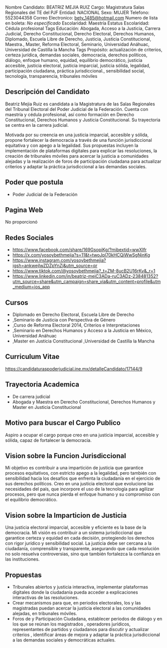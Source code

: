 Nombre Candidato: BEATRIZ MEJIA RUIZ
Cargo: Magistratura Salas Regionales del TE del PJF
Entidad: NACIONAL
Sexo: MUJER
Telefono: 5523044358
Correo Electronico: bety_1485@hotmail.com
Numero de lista en boleta: *No especificado*
Escolaridad: Maestría
Estatus Escolaridad: Cédula profesional
Tags Educación: Abogada, Acceso a la Justicia, Carrera Judicial, Derecho Constitucional, Derecho Electoral, Derechos Humanos, Diplomado, Escuela Libre de Derecho, Justicia, Justicia Constitucional, Maestra., Master, Reforma Electoral, Seminario, Universidad Anáhuac, Universidad de Castilla la Mancha
Tags Propósito: actualización de criterios, certeza jurídica, demandas sociales, democracia, derechos políticos, diálogo, enfoque humano, equidad, equilibrio democrático, justicia accesible, justicia electoral, justicia imparcial, justicia sólida, legalidad, participación ciudadana, práctica jurisdiccional., sensibilidad social, tecnología, transparencia, tribunales móviles


## Descripción del Candidato 

Beatriz Mejia Ruiz es candidata a la Magistratura de las Salas Regionales del Tribunal Electoral del Poder Judicial de la Federación. Cuenta con maestría y cédula profesional, así como formación en Derecho Constitucional, Derechos Humanos y Justicia Constitucional. Su trayectoria se centra en la carrera judicial.

Motivada por su creencia en una justicia imparcial, accesible y sólida, propone fortalecer la democracia a través de una función jurisdiccional equitativa y con apego a la legalidad. Sus propuestas incluyen la implementación de plataformas digitales para explicar las resoluciones, la creación de tribunales móviles para acercar la justicia a comunidades alejadas y la realización de foros de participación ciudadana para actualizar criterios y adaptar la práctica jurisdiccional a las demandas sociales.


## Poder que postula

- Poder Judicial de la Federación


## Pagina Web

No proporcionó


## Redes Sociales

- https://www.facebook.com/share/169GsopiKg/?mibextid=wwXIfr
- https://x.com/yosoybethmejia?s=11&t=twoJpl70kHCQiWwSgNjnKg
- https://www.instagram.com/yosoybethmejia?igsh=ankwejIwZDZpYnZj&utm_source=qr
- https://www.tiktok.com/@yosoybethmejia?_t=ZM-8ucB2U16rKv&_r=1
- https://www.linkedin.com/in/beatriz-mejC3ADa-ruC3ADz-238481352?utm_source=share&utm_campaign=share_via&utm_content=profile&utm_medium=ios_app


## Cursos

- Diplomado en Derecho Electoral, Escuela Libre de Derecho
- ,Seminario de Justicia con Perspectiva de Género
- ,Curso de Reforma Electoral 2014, Criterios e Interpretaciones
- ,Seminario en Derechos Humanos y Acceso a la Justicia en México, Universidad Anáhuac
- ,Master en Justicia Constitucional ,Universidad de Castilla la Mancha


## Curriculum Vitae

https://candidaturaspoderjudicial.ine.mx/detalleCandidato/17144/9


## Trayectoria Academica

- De carrera judicial
- Abogada y Maestra en Derecho Constitucional, Derechos Humanos y Master en Justicia Constitucional


## Motivo para buscar el Cargo Publico

Aspiro a ocupar el cargo porque creo en una justicia imparcial, accesible y sólida, capaz de fortalecer la democracia.


## Vision sobre la Funcion Jurisdiccional

Mi objetivo es contribuir a una impartición de justicia que garantice procesos equitativos, con estricto apego a la legalidad, pero también con sensibilidad hacia los desafíos que enfrenta la ciudadanía en el ejercicio de sus derechos políticos. Creo en una justicia electoral que evolucione las necesidades del país, que incorpore el uso de la tecnología para agilizar procesos, pero que nunca pierda el enfoque humano y su compromiso con el equilibrio democrático.


## Vision sobre la Imparticion de Justicia

Una justicia electoral imparcial, accesible y eficiente es la base de la democracia. Mi visión es contribuir a un sistema jurisdiccional que garantice certeza y equidad en cada decisión, protegiendo los derechos con rigor jurídico y sensibilidad social. La justicia debe ser cercana a la ciudadanía, comprensible y transparente, asegurando que cada resolución no solo resuelva controversias, sino que también fortalezca la confianza en las instituciones.


## Propuestas

- Tribunales abiertos y justicia interactiva, implementar plataformas digitales donde la ciudadanía pueda acceder a explicaciones interactivas de las resoluciones.
- Crear mecanismos para que, en periodos electorales, los y las magistradas puedan acercar la justicia electoral a las comunidades alejadas, en tribunales móviles.
- Foros de y Participación Ciudadana, establecer periodos de diálogo y en los que se reúnan los magistrados , operadores jurídicos, representantes de partidos y ciudadanos para discutir y actualizar criterios , identificar áreas de mejora y adaptar la práctica jurisdiccional a las demandas sociales y democráticas actuales.

